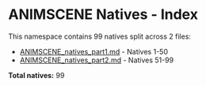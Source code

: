 # ANIMSCENE Natives - Index

This namespace contains 99 natives split across 2 files:

- [ANIMSCENE_natives_part1.md](ANIMSCENE_natives_part1.md) - Natives 1-50
- [ANIMSCENE_natives_part2.md](ANIMSCENE_natives_part2.md) - Natives 51-99

**Total natives:** 99
